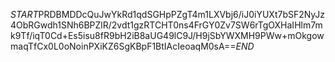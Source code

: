 $START$PRDBMDDcQuJwYkRd1qdSGHpPZgT4m1LXVbj6/iJ0iYUXt7bSF2NyJz4ObRGwdh1SNh6BPZlR/2vdt1gzRTCHT0ns4FrGY0Zv7SW6rTgOXHaIHlm7mk9Tf/iqT0Cd+Es5isu8fR9bH2iB8aUG49lC9J/H9jSbYWXMH9PWw+mOkgowmaqTfCx0L0oNoinPXiKZ6SgKBpF1BtIAcIeoaqM0sA==$END$